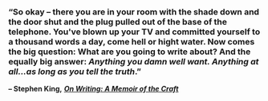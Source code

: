 ### “So okay – there you are in your room with the shade down and the door shut and the plug pulled out of the base of the telephone. You've blown up your TV and committed yourself to a thousand words a day, come hell or hight water. Now comes the big question: What are you going to write about? And the equally big answer: _Anything you damn well want. Anything at all...as long as you tell the truth_.”

**– Stephen King,** _[**On Writing: A Memoir of the Craft**](https://londonwriterssalon.us4.list-manage.com/track/click?u=8b047263967451488070a8ad0&id=f0dd6544b3&e=bc5cbc9b90)_